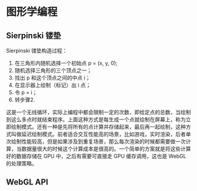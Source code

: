 # 图形学编程

## Sierpinski 镂垫
Sierpinski 镂垫构造过程：
1. 在三角形内随机选择一个初始点 p = (x, y, 0);
2. 随机选择三角形的三个顶点之一；
3. 找出 p 和这个顶点之间的中点 i；
4. 在显示器上绘制（标记）出 i 点；
5. 令 p = i；
6. 转步骤2.

这是一个无线循环，实际上编程中都会限制一定的次数，即给定点的总数，当绘制到这么多点时就结束程序。上面这种方式是每生成一个点就绘制在屏幕上，称为立即绘制模式。还有一种是先将所有的点计算并存储起来，最后再一起绘制，这种方式叫做延迟绘制模式。前者适合交互性能高的场景，比如游戏，实时渲染，后者单次绘制性能较高，但是如果涉及到重复场景，那么每次渲染的时候都需要做一次计算，当数据量很大的时候这个计算成本是很高的。一个简单的方案就是将这些计算好的数据存储在 GPU 中，之后有需要可直接走 GPU 缓存调用，这也是 WebGL 的处理策略。

## WebGL API

